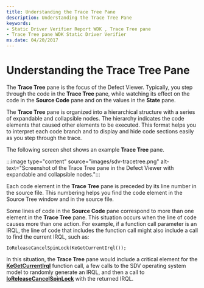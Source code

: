 ```yaml
---
title: Understanding the Trace Tree Pane
description: Understanding the Trace Tree Pane
keywords:
- Static Driver Verifier Report WDK , Trace Tree pane
- Trace Tree pane WDK Static Driver Verifier
ms.date: 04/20/2017
---
```


# Understanding the Trace Tree Pane

The **Trace Tree** pane is the focus of the Defect Viewer. Typically, you step through the code in the **Trace Tree** pane, while watching its effect on the code in the **Source Code** pane and on the values in the **State** pane.

The **Trace Tree** pane is organized into a hierarchical structure with a series of expandable and collapsible nodes. The hierarchy indicates the code elements that caused other elements to be executed. This format helps you to interpret each code branch and to display and hide code sections easily as you step through the trace.

The following screen shot shows an example **Trace Tree** pane.

:::image type="content" source="images/sdv-tracetree.png" alt-text="Screenshot of the Trace Tree pane in the Defect Viewer with expandable and collapsible nodes.":::

Each code element in the **Trace Tree** pane is preceded by its line number in the source file. This numbering helps you find the code element in the Source Tree window and in the source file.

Some lines of code in the **Source Code** pane correspond to more than one element in the **Trace Tree** pane. This situation occurs when the line of code causes more than one action. For example, if a function call parameter is an IRQL, the line of code that includes the function call might also include a call to find the current IRQL, such as:

```
IoReleaseCancelSpinLock(KeGetCurrentIrql());
```

In this situation, the **Trace Tree** pane would include a critical element for the [**KeGetCurrentIrql**](/windows-hardware/drivers/ddi/wdm/nf-wdm-kegetcurrentirql) function call, a few calls to the SDV operating system model to randomly generate an IRQL, and then a call to [**IoReleaseCancelSpinLock**](/previous-versions/windows/hardware/drivers/ff549550(v=vs.85)) with the returned IRQL.
